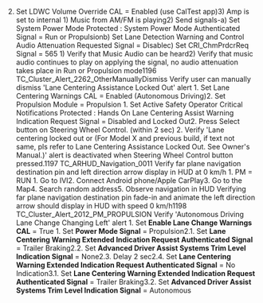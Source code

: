 2) Set LDWC Volume Override CAL = Enabled (use CalTest app)3) Amp is set to internal 1) Music from AM/FM is playing2) Send signals-a) Set System Power Mode Protected : System Power Mode Authenticated Signal = Run or Propulsionb) Set Lane Detection Warning and Control Audio Attenuation Requested Signal = Disablec) Set CRI_ChmPrdcrReq Signal = 565 1) Verify that Music Audio can be heard2) Verify that music audio continues to play on applying the signal, no audio attenuation takes place in Run or Propulsion mode1196 TC_Cluster_Alert_2262_OtherManuallyDismiss Verify user can manually dismiss 'Lane Centering Assistance Locked Out' alert 1. Set Lane Centering Warnings CAL = Enabled (Autonomous Driving)2. Set Propulsion Module = Propulsion 1. Set Active Safety Operator Critical Notifications Protected : Hands On Lane Centering Assist Warning Indication Request Signal = Disabled and Locked Out2. Press Select button on Steering Wheel Control. (within 2 sec) 2. Verify 'Lane centering locked out or (For Model X and previous build, if text not same, pls refer to Lane Centering Assistance Locked Out. See Owner's Manual.)' alert is deactivated when Steering Wheel Control button pressed.1197 TC_ARHUD_Navigation_0011 Verify far plane navigation destination pin and left direction arrow display in HUD at 0 km/h 1. PM = RUN 1. Go to IVI2. Connect Android phone/Apple CarPlay3. Go to the Map4. Search random address5. Observe navigation in HUD Verifying far plane navigation destination pin fade-in and animate the left direction arrow should display in HUD with speed 0 km/h1198 TC_Cluster_Alert_2012_PM_PROPULSION Verify 'Autonomous Driving Lane Change Changing Left' alert 1. Set **Enable Lane Change Warnings CAL** = True 1. Set **Power Mode Signal** = Propulsion2.1. Set **Lane Centering Warning Extended Indication Request Authenticated Signal** = Trailer Braking2.2. Set **Advanced Driver Assist Systems Trim Level Indication Signal** = None2.3. Delay 2 sec2.4. Set **Lane Centering Warning Extended Indication Request Authenticated Signal** = No Indication3.1. Set **Lane Centering Warning Extended Indication Request Authenticated Signal** = Trailer Braking3.2. Set **Advanced Driver Assist Systems Trim Level Indication Signal** = Autonomous